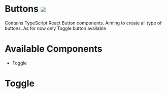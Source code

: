 # Buttons <img src="https://img.shields.io/badge/Development%20Phase-8A2BE2">
Contains TypeScript React Button components. Aiming to create all type of buttons. As for now only Toggle button available

# Available Components
* Toggle

# Toggle
```tsx

```